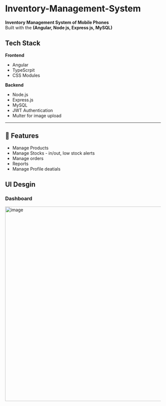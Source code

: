 # Inventory-Management-System
**Inventory Management System of Mobile Phones**  
Built with the **(Angular, Node js, Express js, MySQL)**

## Tech Stack

**Frontend**  
- Angular  
- TypeScrpit
- CSS Modules

**Backend**  
- Node.js  
- Express.js  
- MySQL 
- JWT Authentication  
- Multer for image upload

---

## 🧩 Features

- Manage Products
- Manage Stocks - in/out, low stock alerts
- Manage orders
- Reports
- Manage Profile deatials

## UI Desgin

### Dashboard

<img width="1353" height="628" alt="image" src="https://github.com/user-attachments/assets/2ff659e5-6fa1-45bf-94bf-050e22319e10" />
